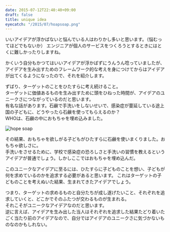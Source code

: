 ```yaml
---
date: 2015-07-12T22:40:40+09:00
draft: false
title: unique idea
eyecatch: "/2015/07/hoapsoap.png"
---
```


いいアイデアが浮かばないと悩んでいる人はわりかし多いと思います。（悩むってほどでもないか） 
エンジニアが個人のサービスをつくろうとするときにはとくに難しかったりしますね。

かくいう自分もかつてはいいアイデアが浮かばずにうんうん唸っていましたが、アイデアを生み出すためのフレームワーク的な考えを身につけてからはアイデアが出てくるようになったので、それを紹介します。

ずばり、ターゲットのことをひたすらに考え続けること。  
ターゲットに価値あるものを生み出すために頭をひねった時間が、アイデアのユニークさにつながっているのだと思います。  
有名な話があります。石鹸で手洗いをしないせいで、感染症が蔓延している途上国の子どもに、どうやったら石鹸を使ってもらえるのか？  
WHOは、石鹸の中におもちゃを埋め込みました。

![hope soap](/2015/07/hopesoap.png 'hopesoap')

その結果、おもちゃを欲しがる子どもがひたすらに石鹸を使いまくりました。おもちゃ欲しさに。  
手洗いをさせるために、学校で感染症の恐ろしさと手洗いの習慣を教えるというアイデアが普通でしょう。しかしここではおもちゃを埋め込んだ。

このユニークなアイデアに至るには、ひたすらに子どものことを想い、子どもが何を求めているのかを追求する必要があると思います。
これはターゲットの子どものことを考えぬいた結果、生まれてきたアイデアでしょう。

つまり、ターゲットの求めるものと自分たちが成し遂げたいこと、それぞれを追求していくと、どこかでそのふたつが交わるものが生まれる。  
それこそがユニークなアイデアなのだと思います。  
逆に言えば、アイデアを生み出した当人はそれぞれを追求した結果たどり着いたごく当たり前のアイデアなので、自分ではアイデアのユニークさに気づかないものなのかもしれない。

